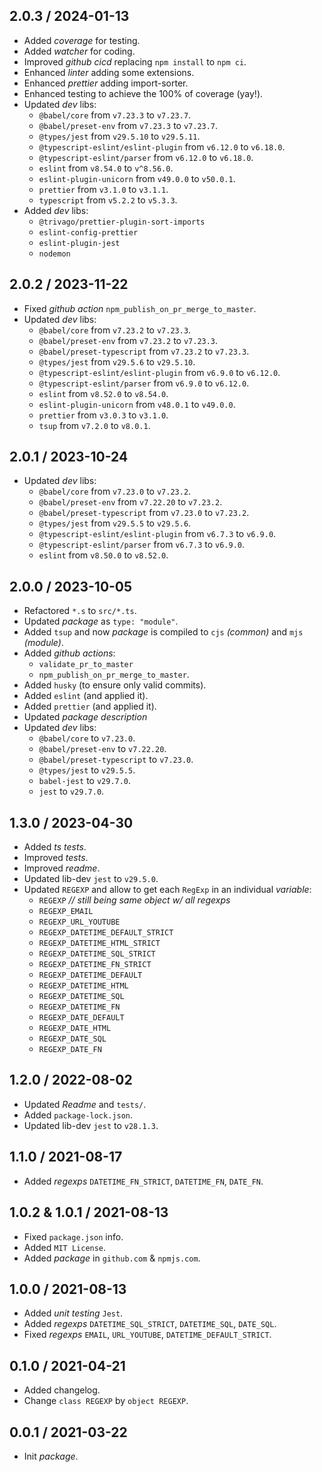 ## 2.0.3 / 2024-01-13
* Added _coverage_ for testing.
* Added _watcher_ for coding.
* Improved _github cicd_ replacing `npm install` to `npm ci`.
* Enhanced _linter_ adding some extensions.
* Enhanced _prettier_ adding import-sorter.
* Enhanced testing to achieve the 100% of coverage (yay!).
* Updated _dev_ libs:
  * `@babel/core` from `v7.23.3` to `v7.23.7`.
  * `@babel/preset-env` from `v7.23.3` to `v7.23.7`.
  * `@types/jest` from `v29.5.10` to `v29.5.11`.
  * `@typescript-eslint/eslint-plugin` from `v6.12.0` to `v6.18.0`.
  * `@typescript-eslint/parser` from `v6.12.0` to `v6.18.0`.
  * `eslint` from `v8.54.0` to `v^8.56.0`.
  * `eslint-plugin-unicorn` from `v49.0.0` to `v50.0.1`.
  * `prettier` from `v3.1.0` to `v3.1.1`.
  * `typescript` from `v5.2.2` to `v5.3.3`.
* Added _dev_ libs:
  * `@trivago/prettier-plugin-sort-imports`
  * `eslint-config-prettier`
  * `eslint-plugin-jest`
  * `nodemon`

## 2.0.2 / 2023-11-22
* Fixed _github action_ `npm_publish_on_pr_merge_to_master`.
* Updated _dev_ libs:
  * `@babel/core` from `v7.23.2` to `v7.23.3`.
  * `@babel/preset-env` from `v7.23.2` to `v7.23.3`.
  * `@babel/preset-typescript` from `v7.23.2` to `v7.23.3`.
  * `@types/jest` from `v29.5.6` to `v29.5.10`.
  * `@typescript-eslint/eslint-plugin` from `v6.9.0` to `v6.12.0`.
  * `@typescript-eslint/parser` from `v6.9.0` to `v6.12.0`.
  * `eslint` from `v8.52.0` to `v8.54.0`.
  * `eslint-plugin-unicorn` from `v48.0.1` to `v49.0.0`.
  * `prettier` from `v3.0.3` to `v3.1.0`.
  * `tsup` from `v7.2.0` to `v8.0.1`.

## 2.0.1 / 2023-10-24
* Updated _dev_ libs:
  * `@babel/core` from `v7.23.0` to `v7.23.2`.
  * `@babel/preset-env` from `v7.22.20` to `v7.23.2`.
  * `@babel/preset-typescript` from `v7.23.0` to `v7.23.2`.
  * `@types/jest` from `v29.5.5` to `v29.5.6`.
  * `@typescript-eslint/eslint-plugin` from `v6.7.3` to `v6.9.0`.
  * `@typescript-eslint/parser` from `v6.7.3` to `v6.9.0`.
  * `eslint` from `v8.50.0` to `v8.52.0`.

## 2.0.0 / 2023-10-05
* Refactored `*.s` to `src/*.ts`.
* Updated _package_ as `type: "module"`.
* Added `tsup` and now _package_ is compiled to `cjs` _(common)_ and `mjs` _(module)_.
* Added _github actions_:
  * `validate_pr_to_master`
  * `npm_publish_on_pr_merge_to_master`.
* Added `husky` (to ensure only valid commits).
* Added `eslint` (and applied it).
* Added `prettier` (and applied it).
* Updated _package description_
* Updated _dev_ libs:
  * `@babel/core` to `v7.23.0`.
  * `@babel/preset-env` to `v7.22.20`.
  * `@babel/preset-typescript` to `v7.23.0`.
  * `@types/jest` to `v29.5.5`.
  * `babel-jest` to `v29.7.0`.
  * `jest` to `v29.7.0`.

## 1.3.0 / 2023-04-30
* Added _ts tests_.
* Improved _tests_.
* Improved _readme_.
* Updated lib-dev `jest` to `v29.5.0`.
* Updated `REGEXP` and allow to get each `RegExp` in an individual _variable_:
  * `REGEXP` _// still being same object w/ all _regexps__
  * `REGEXP_EMAIL`
  * `REGEXP_URL_YOUTUBE`
  * `REGEXP_DATETIME_DEFAULT_STRICT`
  * `REGEXP_DATETIME_HTML_STRICT`
  * `REGEXP_DATETIME_SQL_STRICT`
  * `REGEXP_DATETIME_FN_STRICT`
  * `REGEXP_DATETIME_DEFAULT`
  * `REGEXP_DATETIME_HTML`
  * `REGEXP_DATETIME_SQL`
  * `REGEXP_DATETIME_FN`
  * `REGEXP_DATE_DEFAULT`
  * `REGEXP_DATE_HTML`
  * `REGEXP_DATE_SQL`
  * `REGEXP_DATE_FN`

## 1.2.0 / 2022-08-02
* Updated _Readme_ and `tests/`.
* Added `package-lock.json`.
* Updated lib-dev `jest` to `v28.1.3`.

## 1.1.0 / 2021-08-17
* Added _regexps_ `DATETIME_FN_STRICT`,  `DATETIME_FN`, `DATE_FN`.

## 1.0.2 & 1.0.1 / 2021-08-13
* Fixed `package.json` info.
* Added `MIT License`.
* Added _package_ in `github.com` & `npmjs.com`.

## 1.0.0 / 2021-08-13
* Added _unit testing_ `Jest`.
* Added _regexps_ `DATETIME_SQL_STRICT`,  `DATETIME_SQL`, `DATE_SQL`.
* Fixed _regexps_ `EMAIL`,  `URL_YOUTUBE`, `DATETIME_DEFAULT_STRICT`.

## 0.1.0 / 2021-04-21
* Added changelog.
* Change `class REGEXP` by `object REGEXP`.

## 0.0.1 / 2021-03-22
* Init _package_.